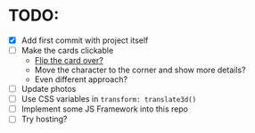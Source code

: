 # TODO:
- [x] Add first commit with project itself
- [ ] Make the cards clickable
   - [Flip the card over?](https://www.w3schools.com/howto/howto_css_flip_card.asp)
   - Move the character to the corner and show more details?
   - Even different approach?
- [ ] Update photos
- [ ] Use CSS variables in `transform: translate3d()`
- [ ] Implement some JS Framework into this repo
- [ ] Try hosting?
